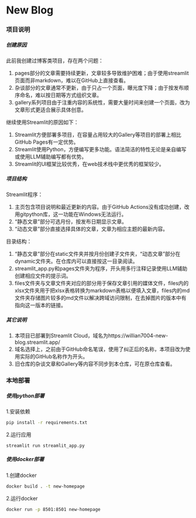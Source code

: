 # New Blog

### 项目说明

##### 创建原因
此前我创建过博客类项目，存在两个问题：
1. pages部分的文章需要持续更新，文章较多导致维护困难；由于使用streamlit页面而非markdown，难以在GitHub上直接查看。
2. 杂谈部分的文章通常不更新，由于只占一个页面，曝光度下降；由于按发布顺序命名，难以按日期等方式组织文章。
3. gallery系列项目由于注重内容的系统性，需要大量时间来创建一个页面，改为文章形式更适合展示具体创意。

继续使用Streamlit的原因如下：
1. Streamlit方便部署多项目，在容量占用较大的Gallery等项目的部署上相比GitHub Pages有一定优势。
2. Streamlit使用Python，方便编写更多功能。语法简洁的特性无论是亲自编写或使用LLM辅助编写都有优势。
3. Streamlit的UI框架比较优秀，在web技术栈中更优秀的框架较少。

##### 项目结构
Streamlit程序：
1. 主页包含项目说明和最近更新的内容。由于GitHub Actions没有成功创建，改用gitpython库，这一功能在Windows无法运行。
2. “静态文章”部分可选月份，按发布日期显示文章。
3. “动态文章”部分直接选择具体的文章，文章为相应主题的最新内容。

目录结构：
1. “静态文章”部分在static文件夹并按月份创建子文件夹，“动态文章”部分在dynamic文件夹。在仓库内可以直接按这一目录阅读。
2. streamlit_app.py和pages文件夹为程序，开头用多行注释记录使用LLM辅助创建相应文件的提示词。
3. files文件夹与文章文件夹对应的部分用于保存文章引用的媒体文件，files内的xlsx文件夹用于把xlsx表格转换为markdown表格以便填入文章，files内的md文件夹存储图片较多的md文件以解决跨域访问限制，在去掉图片的版本中有指向这一版本的链接。

##### 其它说明
1. 本项目已部署到Streamlit Cloud，域名为https://willian7004-new-blog.streamlit.app/ 
2. 域名选择上，之前由于GitHub命名笔误，使用了纠正后的名称，本项目改为使用实际的GitHub名称作为开头。
3. 旧仓库的杂谈文章和Gallery等内容不同步到本仓库，可在原仓库查看。

### 本地部署

##### 使用python部署
1.安装依赖
```bash
pip install -r requirements.txt
```
2.运行应用
```
streamlit run streamlit_app.py
```

##### 使用docker部署
1.创建docker
```bash
docker build . -t new-homepage
```
2.运行docker
```bash
docker run -p 8501:8501 new-homepage
```